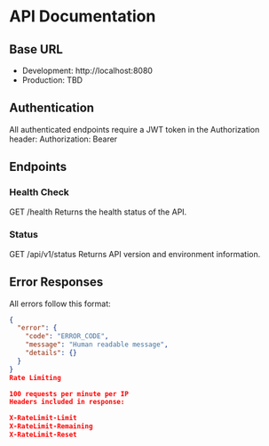 # API Documentation

## Base URL

- Development: http://localhost:8080
- Production: TBD

## Authentication

All authenticated endpoints require a JWT token in the Authorization header:
Authorization: Bearer <token>

## Endpoints

### Health Check

GET /health
Returns the health status of the API.

### Status

GET /api/v1/status
Returns API version and environment information.

## Error Responses

All errors follow this format:

```json
{
  "error": {
    "code": "ERROR_CODE",
    "message": "Human readable message",
    "details": {}
  }
}
Rate Limiting

100 requests per minute per IP
Headers included in response:

X-RateLimit-Limit
X-RateLimit-Remaining
X-RateLimit-Reset
```
